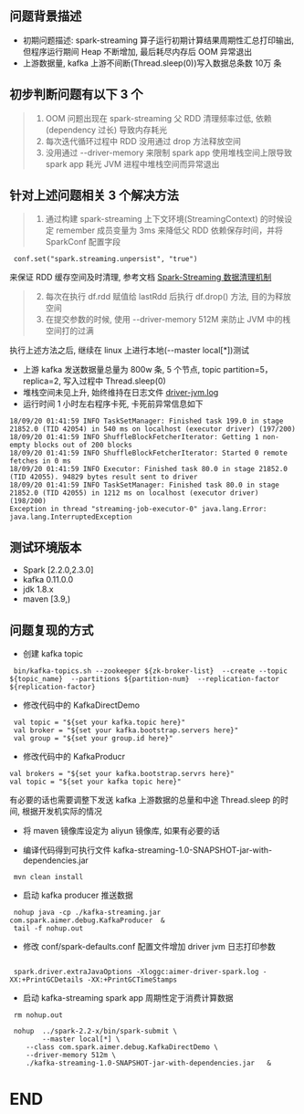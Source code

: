 ## 问题背景描述

* 初期问题描述: spark-streaming 算子运行初期计算结果周期性汇总打印输出, 但程序运行期间 Heap 不断增加, 最后耗尽内存后 OOM 异常退出
* 上游数据量, kafka 上游不间断(Thread.sleep(0))写入数据总条数 10万 条


## 初步判断问题有以下 3 个
> 1. OOM 问题出现在 spark-streaming 父 RDD 清理频率过低, 依赖(dependency 过长) 导致内存耗光
> 2. 每次迭代循环过程中 RDD 没用通过 drop 方法释放空间
> 3. 没用通过 --driver-memory 来限制 spark app 使用堆栈空间上限导致 spark app 耗光 JVM 进程中堆栈空间而异常退出



## 针对上述问题相关 3 个解决方法
> 1. 通过构建 spark-streaming 上下文环境(StreamingContext) 的时候设定 remember 成员变量为 3ms 来降低父 RDD 依赖保存时间，并将 SparkConf 配置字段
 
 ```
  conf.set("spark.streaming.unpersist", "true")
 ```
 来保证 RDD 缓存空间及时清理, 参考文档 [Spark-Streaming 数据清理机制](https://www.jianshu.com/p/f068afb23c77)

> 2. 每次在执行 df.rdd 赋值给 lastRdd 后执行 df.drop() 方法, 目的为释放空间
> 3. 在提交参数的时候, 使用 --driver-memory 512M 来防止 JVM 中的桟空间打的过满


执行上述方法之后, 继续在 linux 上进行本地(--master local[*])测试

* 上游 kafka 发送数据量总量为 800w 条, 5 个节点, topic partition=5，replica=2, 写入过程中 Thread.sleep(0)
* 堆栈空间未见上升, 始终维持在日志文件 [driver-jvm.log](https://github.com/Kylin1027/spark-streaming-repo/blob/master/doc/log-info/aimer-driver-spark.log)
* 运行时间 1 小时左右程序卡死, 卡死前异常信息如下

```
18/09/20 01:41:59 INFO TaskSetManager: Finished task 199.0 in stage 21852.0 (TID 42054) in 540 ms on localhost (executor driver) (197/200)
18/09/20 01:41:59 INFO ShuffleBlockFetcherIterator: Getting 1 non-empty blocks out of 200 blocks
18/09/20 01:41:59 INFO ShuffleBlockFetcherIterator: Started 0 remote fetches in 0 ms
18/09/20 01:41:59 INFO Executor: Finished task 80.0 in stage 21852.0 (TID 42055). 94829 bytes result sent to driver
18/09/20 01:41:59 INFO TaskSetManager: Finished task 80.0 in stage 21852.0 (TID 42055) in 1212 ms on localhost (executor driver) (198/200)
Exception in thread "streaming-job-executor-0" java.lang.Error: java.lang.InterruptedException

```


## 测试环境版本

* Spark [2.2.0,2.3.0]
* kafka 0.11.0.0 
* jdk 1.8.x
* maven [3.9,)


## 问题复现的方式

* 创建 kafka topic 

```
 bin/kafka-topics.sh --zookeeper ${zk-broker-list}  --create --topic ${topic_name}  --partitions ${partition-num}  --replication-factor ${replication-factor}
```

* 修改代码中的 KafkaDirectDemo 

```
 val topic = "${set your kafka.topic here}"
 val broker = "${set your kafka.bootstrap.servers here}"
 val group = "${set your group.id here}"

```

* 修改代码中的 KafkaProducr 

```
val brokers = "${set your kafka.bootstrap.servrs here}"
val topic = "${set your kafka topic here}"
```

有必要的话也需要调整下发送 kafka 上游数据的总量和中途 Thread.sleep 的时间, 根据开发机实际的情况


* 将 maven 镜像库设定为 aliyun 镜像库, 如果有必要的话


* 编译代码得到可执行文件  kafka-streaming-1.0-SNAPSHOT-jar-with-dependencies.jar 

```
 mvn clean install 
```

* 启动 kafka producer 推送数据

```
 nohup java -cp ./kafka-streaming.jar com.spark.aimer.debug.KafkaProducer  &
 tail -f nohup.out 

```

* 修改 conf/spark-defaults.conf 配置文件增加 driver jvm 日志打印参数

```
 
 spark.driver.extraJavaOptions -Xloggc:aimer-driver-spark.log -XX:+PrintGCDetails -XX:+PrintGCTimeStamps

```


* 启动 kafka-streaming spark app 周期性定于消费计算数据


```
 rm nohup.out 

 nohup  ../spark-2.2-x/bin/spark-submit \
        --master local[*] \
	--class com.spark.aimer.debug.KafkaDirectDemo \
	--driver-memory 512m \
	./kafka-streaming-1.0-SNAPSHOT-jar-with-dependencies.jar   & 
```

# END
